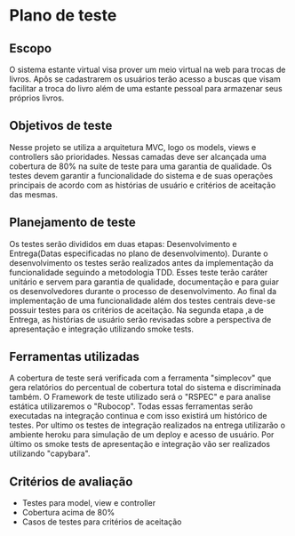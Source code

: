 # Plano de teste
## Escopo
O sistema estante virtual visa prover um meio virtual na web para trocas de livros. Apôs se cadastrarem
os usuários terão acesso a buscas que visam facilitar a troca do livro além de uma estante pessoal
para armazenar seus próprios livros.

## Objetivos de teste
Nesse projeto se utiliza a arquitetura MVC, logo os models, views e controllers são prioridades. Nessas camadas
deve ser alcançada uma cobertura de 80% na suite de teste para uma garantia de qualidade. Os testes devem garantir
a funcionalidade do sistema e de suas operações principais de acordo com as histórias de usuário e critérios de aceitação das mesmas.

## Planejamento de teste
Os testes serão divididos em duas etapas: Desenvolvimento e Entrega(Datas especificadas no plano de desenvolvimento). Durante o desenvolvimento os testes serão realizados
antes da implementação da funcionalidade seguindo a metodologia TDD. Esses teste terão caráter unitário e servem para garantia de qualidade, documentação e para guiar os
desenvolvedores durante o processo de desenvolvimento. Ao final da implementação de uma funcionalidade além dos testes centrais deve-se possuir testes para os critérios
de aceitação. Na segunda etapa ,a de Entrega, as histórias de usuário serão revisadas sobre a perspectiva de apresentação e integração utilizando smoke tests.

## Ferramentas utilizadas
A cobertura de teste será verificada com a ferramenta "simplecov" que gera relatórios do percentual de cobertura total do sistema e discriminada também.
O Framework de teste utilizado será o "RSPEC" e para analise estática utilizaremos o "Rubocop". Todas essas ferramentas serão executadas na integração
continua e com isso existirá um histórico de testes. Por ultimo os testes de integração realizados na entrega utilizarão o ambiente heroku para simulação
de um deploy e acesso de usuário. Por último os smoke tests de apresentação e integração vão ser realizados utilizando "capybara".

## Critérios de avaliação
- Testes para model, view e controller
- Cobertura acima de 80%
- Casos de testes para critérios de aceitação
